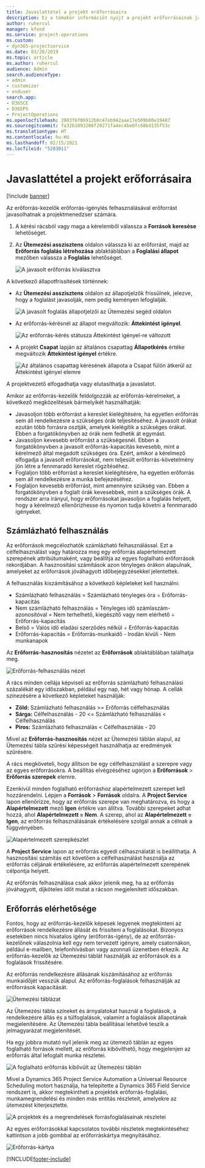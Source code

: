 ```yaml
---
title: Javaslattétel a projekt erőforrásaira
description: Ez a témakör információt nyújt a projekt erőforrásainak javaslatáról.
author: ruhercul
manager: kfend
ms.service: project-operations
ms.custom:
- dyn365-projectservice
ms.date: 03/28/2019
ms.topic: article
ms.author: ruhercul
audience: Admin
search.audienceType:
- admin
- customizer
- enduser
search.app:
- D365CE
- D365PS
- ProjectOperations
ms.openlocfilehash: 2003f6f06912b0c47eb942aae17e509b00e19487
ms.sourcegitcommit: fa32b1893286f20271fa4ec4be8fc68bd135f53c
ms.translationtype: HT
ms.contentlocale: hu-HU
ms.lasthandoff: 02/15/2021
ms.locfileid: "5283011"
---
```

# <a name="propose-project-resources"></a>Javaslattétel a projekt erőforrásaira

[!include [banner](../includes/psa-now-project-operations.md)]

Az erőforrás-kezelők erőforrás-igénylés felhasználásával erőforrást javasolhatnak a projektmenedzser számára.

1. A kérési rácsból vagy maga a kérelemből válassza a **Források keresése** lehetőséget.
2. Az **Ütemezési asszisztens** oldalon válassza ki az erőforrást, majd az **Erőforrás foglalás létrehozása** ablaktáblában a **Foglalási állapot** mezőben válassza a **Foglalás** lehetőséget.

    ![A javasolt erőforrás kiválasztva](media/Resource-Management-image62.png)

A következő állapotfrissítések történnek:

- Az **Ütemezési asszisztens** oldalon az állapotjelzők frissülnek, jelezve, hogy a foglalást javasolják, nem pedig keményen lefoglalják.

    ![A javasolt foglalás állapotjelzői az Ütemezési segéd oldalon](media/Resource-Management-image63.png)

- Az erőforrás-kérésnél az állapot megváltozik: **Áttekintést igényel**.

    ![Az erőforrás-kérés státusza Áttekintést igényel-re változott](media/Resource-Management-image64.png)

- A projekt **Csapat** lapján az általános csapattag **Állapotkérés** értéke megváltozik **Áttekintést igényel** értékre.

    ![Az általános csapattag kérésének állapota a Csapat fülön átkerül az Áttekintést igényel elemre](media/Resource-Management-image48.png)

A projektvezető elfogadhatja vagy elutasíthatja a javaslatot.

Amikor az erőforrás-kezelők feldolgozzák az erőforrás-kérelmeket, a következő megközelítések bármelyikét használhatják:

- Javasoljon több erőforrást a kereslet kielégítésére, ha egyetlen erőforrás sem áll rendelkezésre a szükséges órák teljesítéséhez. A javasolt órákat ezután több forrásra osztják, amelyek kielégítik a szükséges órákat. Ebben a forgatókönyvben az órák nem fedhetik át egymást.
- Javasoljon kevesebb erőforrást a szükségesnél. Ebben a forgatókönyvben a javasolt erőforrás-kapacitás kevesebb, mint a kérelmező által megadott szükséges óra. Ezért, amikor a kérelmező elfogadja a javasolt erőforrásokat, nem teljesült erőforrás-követelmény jön létre a fennmaradó kereslet rögzítéséhez.
- Foglaljon több erőforrást a kereslet kielégítésére, ha egyetlen erőforrás sem áll rendelkezésre a munka befejezéséhez.
- Foglaljon kevesebb erőforrást, mint amennyire szükség van. Ebben a forgatókönyvben a foglalt órák kevesebbek, mint a szükséges órák. A rendszer arra irányul, hogy erőforrásokat javasoljon a foglalás helyett, hogy a kérelmező ellenőrizhesse és nyomon tudja követni a fennmaradó igényeket.

## <a name="billable-utilization"></a>Számlázható felhasználás

Az erőforrások megcélozhatók számlázható felhasználással. Ezt a célfelhasználást vagy határozza meg egy erőforrás alapértelmezett szerepének attribútumaként, vagy beállítja az egyes foglalható erőforrások rekordjában. A hasznosítási számítások azon tényleges órákon alapulnak, amelyeket az erőforrások jóváhagyott időbejegyzésekkel jelentettek.

A felhasználás kiszámításához a következő képleteket kell használni:

- Számlázható felhasználás = Számlázható tényleges óra ÷ Erőforrás-kapacitás
- Nem számlázható felhasználás = Tényleges idő számlaszám-azonosítóval = Nem terhelhető, kiegészítő vagy nem elérhető ÷ Erőforrás-kapacitás
- Belső = Valós idő eladási szerződés nélkül ÷ Erőforrás-kapacitás
- Erőforrás-kapacitás = Erőforrás-munkaidő - Irodán kívüli - Nem munkanapok

Az **Erőforrás-hasznosítás** nézetet az **Erőforrások** ablaktáblában találhatja meg.

![Erőforrás-felhasználás nézet](media/Resource-Management-image65.png)

A rács minden cellája képviseli az erőforrás számlázható felhasználási százalékát egy időszakban, például egy nap, hét vagy hónap. A cellák színezésére a következő képleteket használják:

- **Zöld:** Számlázható felhasználás \>= Erőforrás célfelhasználás
- **Sárga:** Célfelhasználás - 20 \<= Számlázható felhasználás \< Célfelhasználás
- **Piros:** Számlázható felhasználás \< Célfelhasználás - 20

Mivel az **Erőforrás-hasznosítás** nézet az Ütemezési táblán alapul, az Ütemezési tábla szűrési képességeit használhatja az eredmények szűrésére.

A rács megköveteli, hogy állítson be egy célfelhasználást a szerepre vagy az egyes erőforrásokra. A beállítás elvégzéséhez ugorjon a **Erőforrások** \> **Erőforrás szerepek** elemre.

Ezenkívül minden foglalható erőforráshoz alapértelmezett szerepet kell hozzárendelni. Lépjen a **Források** \> **Források** oldalra. A **Project Service** lapon ellenőrizze, hogy az erőforrás szerepe van meghatározva, és hogy a **Alapértelmezett** mező **Igen** értékre van állítva. További szerepeket adhat hozzá, ahol **Alapértelmezett = Nem**. A szerep, ahol az **Alapértelmezett = Igen**, az erőforrás felhasználásának értékelésére szolgál annak a célnak a függvényében.

![Alapértelmezett szerepkészlet](media/Resource-Management-image67.png)

A **Project Service** lapon az erőforrás egyedi célhasználatát is beállíthatja. A hasznosítási számítás ezt követően a célfelhasználást használja az erőforrás céljának értékelésére, az erőforrás alapértelmezett szerepének célpontja helyett.

Az erőforrás felhasználása csak akkor jelenik meg, ha az erőforrás jóváhagyott, díjköteles időt mutat a rácson megjelenített időszakban.

## <a name="resource-availability"></a>Erőforrás elérhetősége

Fontos, hogy az erőforrás-kezelők képesek legyenek megtekinteni az erőforrások rendelkezésre állását és frissíteni a foglalásokat. Bizonyos esetekben nincs hivatalos igény (erőforrás-igény), de az erőforrás-kezelőnek válaszolnia kell egy nem tervezett igényre, amely csatornákon, például e-mailben, telefonhívásban vagy azonnali üzenetben érkezik. Az erőforrás-kezelők az Ütemezési táblát használják az erőforrások és a foglalások frissítésére.

Az erőforrás rendelkezésre állásának kiszámításához az erőforrás munkaidőjét vesszük alapul. Az erőforrás-foglalások felhasználják az erőforrások kapacitását.

![Ütemezési táblázat](media/Resource-Management-image68.png)

Az Ütemezési tábla színeket és árnyalatokat használ a foglalások, a rendelkezésre állás és a túlfoglalások, valamint a foglalások állapotának megjelenítésére. Az Ütemezési tábla beállításai lehetővé teszik a jelmagyarázat megjelenítését.

Ha egy jobbra mutató nyíl jelenik meg az ütemező táblán az egyes foglalható források mellett, az erőforrás kibővíthető, hogy megjelenjen az erőforrás által lefoglalt munka részletei.

![A foglalható erőforrás kibővült az Ütemezési táblán](media/Resource-Management-image69.png)

Mivel a Dynamics 365 Project Service Automation a Universal Resource Scheduling motort használja, ha telepítette a Dynamics 365 Field Service rendszert is, akkor megtekintheti a projektek erőforrás-foglalási, munkamegrendelési és minden más entitás részleteit, amelyekre az ütemezést kiterjesztette.

![A projektek és a megrendelések forrásfoglalásainak részletei](media/Resource-Management-image70.png)

Az egyes erőforrásokkal kapcsolatos további részletek megtekintéséhez kattintson a jobb gombbal az erőforráskártya megnyitásához.

![Erőforrás-kártya](media/Resource-Management-image71.png)


[!INCLUDE[footer-include](../includes/footer-banner.md)]